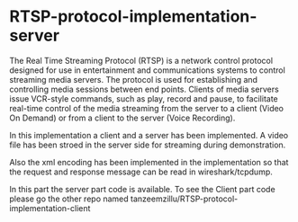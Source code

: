# RTSP-protocol-implementation-server

The Real Time Streaming Protocol (RTSP) is a network control protocol designed for use in entertainment and communications systems to control streaming media servers. The protocol is used for establishing and controlling media sessions between end points. Clients of media servers issue VCR-style commands, such as play, record and pause, to facilitate real-time control of the media streaming from the server to a client (Video On Demand) or from a client to the server (Voice Recording).

In this implementation a client and a server has been implemented. A video file has been stroed in the server side for streaming during demonstration.

Also the xml encoding has been implemented in the implementation so that the request and response message can be read in wireshark/tcpdump.

In this part the server part code is available. To see the Client part code please go the other repo named tanzeemzillu/RTSP-protocol-implementation-client

